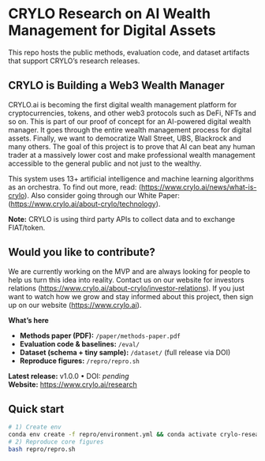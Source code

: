 # CRYLO Research on AI Wealth Management for Digital Assets
This repo hosts the public methods, evaluation code, and dataset artifacts that support CRYLO’s research releases.

## CRYLO is Building a Web3 Wealth Manager
CRYLO.ai is becoming the first digital wealth management platform for cryptocurrencies, tokens, and other web3 protocols such as DeFi, NFTs and so on. This is part of our proof of concept for an AI-powered digital wealth manager. It goes through the entire wealth management process for digital assets. Finally, we want to democratize Wall Street, UBS, Blackrock and many others. The goal of this project is to prove that AI can beat any human trader at a massively lower cost and make professional wealth management accessible to the general public and not just to the wealthy.

This system uses 13+ artificial intelligence and machine learning algorithms as an orchestra. To find out more, read: (https://www.crylo.ai/news/what-is-crylo). Also consider going through our White Paper: (https://www.crylo.ai/about-crylo/technology).

**Note:** CRYLO is using third party APIs to collect data and to exchange FIAT/token.

## Would you like to contribute?
We are currently working on the MVP and are always looking for people to help us turn this idea into reality. Contact us on our website for investors relations (https://www.crylo.ai/about-crylo/investor-relations). If you just want to watch how we grow and stay informed about this project, then sign up on our website (https://www.crylo.ai).

**What’s here**
- **Methods paper (PDF):** `/paper/methods-paper.pdf`
- **Evaluation code & baselines:** `/eval/`
- **Dataset (schema + tiny sample):** `/dataset/` (full release via DOI)
- **Reproduce figures:** `/repro/repro.sh`

**Latest release:** v1.0.0 • DOI: _pending_  
**Website:** https://www.crylo.ai/research

## Quick start
```bash
# 1) Create env
conda env create -f repro/environment.yml && conda activate crylo-research
# 2) Reproduce core figures
bash repro/repro.sh
